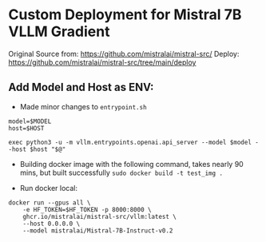 # Custom Deployment for Mistral 7B VLLM Gradient

Original Source from: https://github.com/mistralai/mistral-src/
Deploy: https://github.com/mistralai/mistral-src/tree/main/deploy 

## Add Model and Host as ENV:
- Made minor changes to `entrypoint.sh` 
```
model=$MODEL
host=$HOST

exec python3 -u -m vllm.entrypoints.openai.api_server --model $model --host $host "$@"
```
- Building docker image with the following command, takes nearly 90 mins, but built successfully
`sudo docker build -t test_img .`

- Run docker local:
```
docker run --gpus all \
    -e HF_TOKEN=$HF_TOKEN -p 8000:8000 \
    ghcr.io/mistralai/mistral-src/vllm:latest \
    --host 0.0.0.0 \
    --model mistralai/Mistral-7B-Instruct-v0.2
```

